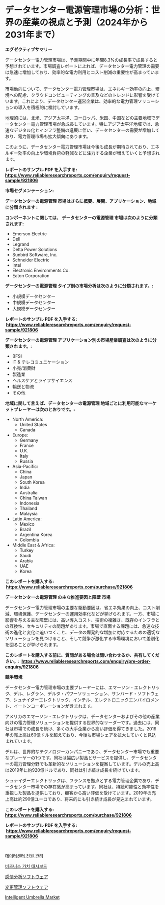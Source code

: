 <p><h1>データセンター電源管理市場の分析：世界の産業の視点と予測（2024年から2031年まで）</h1></p><p><strong>エグゼクティブサマリー</strong></p>
<p><p>データセンター電力管理市場は、予測期間中に年間8.3%の成長率で成長すると予想されています。市場調査レポートによれば、データセンター電力管理の需要は急速に増加しており、効率的な電力利用とコスト削減の重要性が高まっています。</p><p>市場動向について、データセンター電力管理市場は、エネルギー効率の向上、環境への配慮、クラウドコンピューティングの普及などのトレンドに影響を受けています。これにより、データセンター運営企業は、効率的な電力管理ソリューションの導入を積極的に検討しています。</p><p>地理的には、北米、アジア太平洋、ヨーロッパ、米国、中国などの主要地域でデータセンター電力管理市場が急成長しています。特にアジア太平洋地域では、急速なデジタル化とインフラ整備の進展に伴い、データセンターの需要が増加しており、電力管理市場も拡大傾向にあります。</p><p>このように、データセンター電力管理市場は今後も成長が期待されており、エネルギー効率の向上や環境負荷の軽減などに注力する企業が増えていくと予想されます。</p></p>
<p><strong>レポートのサンプル PDF を入手する: <a href="https://www.reliableresearchreports.com/enquiry/request-sample/921806">https://www.reliableresearchreports.com/enquiry/request-sample/921806</a></strong></p>
<p><strong>市場セグメンテーション:</strong></p>
<p><strong> データセンターの電源管理 市場はさらに概要、展開、アプリケーション、地域に分類されます :</strong></p>
<p><strong>コンポーネントに関しては、 データセンターの電源管理 市場は次のように分類されます: &nbsp;</strong></p>
<p><ul><li>Emerson Electric</li><li>Dell</li><li>Legrand</li><li>Delta Power Solutions</li><li>Sunbird Software, Inc.</li><li>Schneider Electric</li><li>Intel</li><li>Electronic Environments Co.</li><li>Eaton Corporation</li></ul></p>
<p><strong> データセンターの電源管理 タイプ別の市場分析は次のように分類されます。:</strong></p>
<p><ul><li>小規模データセンター</li><li>中規模データセンター</li><li>大規模データセンター</li></ul></p>
<p><strong>レポートのサンプル PDF を入手する: &nbsp;<a href="https://www.reliableresearchreports.com/enquiry/request-sample/921806">https://www.reliableresearchreports.com/enquiry/request-sample/921806</a></strong></p>
<p><strong> データセンターの電源管理 アプリケーション別の市場産業調査は次のように分類されます。:</strong></p>
<p><ul><li>BFSI</li><li>IT & テレコミュニケーション</li><li>小売/消費財</li><li>製造業</li><li>ヘルスケアとライフサイエンス</li><li>輸送と物流</li><li>その他</li></ul></p>
<p><strong>地域に関して言えば、データセンターの電源管理 地域ごとに利用可能なマーケットプレーヤーは次のとおりです。:</strong></p>
<p><ul>
    <li>
        North America:
        <ul>
            <li>United States</li>
            <li>Canada</li>
        </ul>
    </li>
    <li>
        Europe:
        <ul>
            <li>Germany</li>
            <li>France</li>
            <li>U.K.</li>
            <li>Italy</li>
            <li>Russia</li>
        </ul>
    </li>
    <li>
        Asia-Pacific:
        <ul>
            <li>China</li>
            <li>Japan</li>
            <li>South Korea</li>
            <li>India</li>
            <li>Australia</li>
            <li>China Taiwan</li>
            <li>Indonesia</li>
            <li>Thailand</li>
            <li>Malaysia</li>
        </ul>
    </li>
    <li>
        Latin America:
        <ul>
            <li>Mexico</li>
            <li>Brazil</li>
            <li>Argentina Korea</li>
            <li>Colombia</li>
        </ul>
    </li>
    <li>
        Middle East & Africa:
        <ul>
            <li>Turkey</li>
            <li>Saudi</li>
            <li>Arabia</li>
            <li>UAE</li>
            <li>Korea</li>
        </ul>
    </li>
    </ul></p>
<p><strong>このレポートを購入する: &nbsp;<a href="https://www.reliableresearchreports.com/purchase/921806">https://www.reliableresearchreports.com/purchase/921806</a></strong></p>
<p><strong>データセンターの電源管理 の主な推進要因と障壁 市場</strong></p>
<p><p>データセンター電力管理市場の主要な駆動要因は、省エネ効果の向上、コスト削減、環境保護、データセンターの運用効率化などが挙げられます。一方、市場に影響を与える主な障壁には、高い導入コスト、技術の複雑さ、既存のインフラとの互換性、セキュリティの問題があります。市場で直面する課題には、急速な技術の進化と変化に追いつくこと、データの爆発的な増加に対応するための適切なソリューションを見つけること、そして競争が激化する市場環境において差別化を図ることが挙げられます。</p></p>
<p><strong>このレポートを購入する前に、質問がある場合は問い合わせるか、共有してください。:&nbsp; <a href="https://www.reliableresearchreports.com/enquiry/pre-order-enquiry/921806">https://www.reliableresearchreports.com/enquiry/pre-order-enquiry/921806</a></strong></p>
<p><strong>競争環境</strong></p>
<p><p>データセンター電力管理市場の主要プレーヤーには、エマーソン・エレクトリック、デル、レグラン、デルタ・パワーソリューション、サンバード・ソフトウェア、シュナイダーエレクトリック、インテル、エレクトロニックエンバイロメント、イートンコーポレーションが含まれます。</p><p>アメリカのエマーソン・エレクトリックは、データセンターおよびその他の産業向けの電力管理ソリューションを提供する世界的なリーダーです。過去には、同社は市場での成長を続け、多くの大手企業から高い評価を得てきました。2019年の売上高は60億ドルを超えており、今後も市場シェアを拡大していくと見込まれています。</p><p>デルは、世界的なテクノロジーカンパニーであり、データセンター市場でも重要なプレーヤーの1つです。同社は幅広い製品とサービスを提供し、データセンターの電力管理分野でも革新的なソリューションを提案しています。デルの売上高は2019年に約920億ドルであり、同社は引き続き成長を続けています。</p><p>シュナイダーエレクトリックは、フランスを拠点とする電力管理企業であり、データセンター市場での存在感が高まっています。同社は、持続可能性と効率性を重視した製品を提供しており、顧客から高い評価を受けています。2019年の売上高は約290億ユーロであり、将来的にも引き続き成長が見込まれています。</p></p>
<p><strong>このレポートを購入する: &nbsp; <a href="https://www.reliableresearchreports.com/purchase/921806">https://www.reliableresearchreports.com/purchase/921806</a></strong></p>
<p><strong>レポートのサンプル PDF を入手する: &nbsp;<a href="https://www.reliableresearchreports.com/enquiry/request-sample/921806">https://www.reliableresearchreports.com/enquiry/request-sample/921806</a></strong><strong></strong></p>
<p>&nbsp;</p>
<p><p><a href="https://github.com/sougarounis/Market-Research-Report-List-2/blob/main/7897989182334.md">데이터센터 전원 관리</a></p><p><a href="https://github.com/laholand/Market-Research-Report-List-2/blob/main/1773786182333.md">비즈니스 가치 대시보드</a></p><p><a href="https://github.com/lababdou/Market-Research-Report-List-2/blob/main/4376894182328.md">感情分析ソフトウェア</a></p><p><a href="https://github.com/mohamedbakry57/Market-Research-Report-List-2/blob/main/1086199182327.md">変更管理ソフトウェア</a></p><p><a href="https://issuu.com/reportprime-2/docs/intelligent-umbrella-market-size-2030.pptx">Intelligent Umbrella Market</a></p></p>